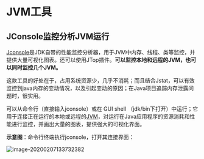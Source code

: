 # JVM工具

## JConsole监控分析JVM运行

[Jconsole]()是JDK自带的性能监控分析器，用于JVM中内存、线程、类等监控，并提供大量可视化图表。还可以使用JTop插件。**可以监控本地和远程的JVM，也可以同时监控几个JVM。**

这款工具的好处在于，占用系统资源少，几乎不消耗；而且结合Jstat，可以有效监控到java内存的变动情况，以及引起变动的原因；在Java项目追踪内存泄露问题时，很实用。

可以从命令行（直接输入jconsole）或在 GUI shell （jdk/bin下打开）中运行；它用于连接正在运行的本地或远程的[JVM](http://www.51testing.com/?uid-116228-action-viewspace-itemid-149296)，对运行在Java应用程序的资源消耗和性能进行监控，并画出大量的图表，提供强大的可视化界面。

**示意图**：命令行终端执行jconsole，打开其连接界面：

![image-20200207133732382](/Users/liuyuanyuan/github/StrongCode/java/images/jconsole-connect.png)



